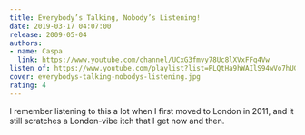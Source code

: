 ```yaml
---
title: Everybody’s Talking, Nobody’s Listening!
date: 2019-03-17 04:07:00
release: 2009-05-04
authors:
- name: Caspa
  link: https://www.youtube.com/channel/UCxG3fmvy78Uc8lXVxFFq4Vw
listen_of: https://www.youtube.com/playlist?list=PLQtHa9hWAIlS94wVo7hUGNg60Ib6P51rB
cover: everybodys-talking-nobodys-listening.jpg
rating: 4
---
```


I remember listening to this a lot when I first moved to London in 2011, and it still scratches a London-vibe itch that I get now and then.
